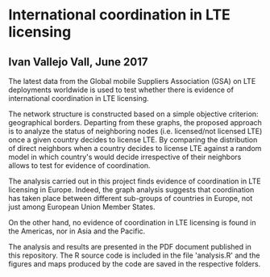 # International coordination in LTE licensing
## Ivan Vallejo Vall, June 2017

The latest data from the Global mobile Suppliers Association (GSA) on LTE deployments worldwide is used to test whether there is evidence of international coordination in LTE licensing.

The network structure is constructed based on a simple objective criterion: geographical borders. Departing from these graphs, the proposed approach is to analyze the status of neighboring nodes (i.e. licensed/not licensed LTE) once a given country decides to license LTE. By comparing the distribution of direct neighbors when a country decides to license LTE against a random model in which country's would decide irrespective of their neighbors allows to test for evidence of coordination.

The analysis carried out in this project finds evidence of coordination in LTE licensing in Europe. Indeed, the graph analysis suggests that coordination has taken place between different sub-groups of countries in Europe, not just among European Union Member States.

On the other hand, no evidence of coordination in LTE licensing is found in the Americas, nor in Asia and the Pacific.

The analysis and results are presented in the PDF document published in this repository. The R source code is included in the file 'analysis.R' and the figures and maps produced by the code are saved in the respective folders.     